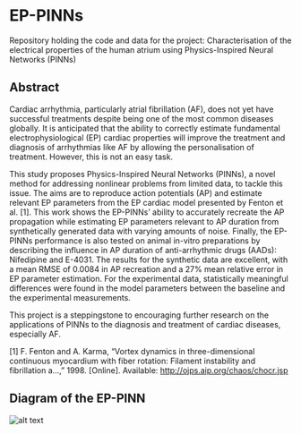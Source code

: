 # EP-PINNs
Repository holding the code and data for the project: Characterisation of the electrical properties of the human atrium using Physics-Inspired Neural Networks (PINNs)

## Abstract

Cardiac arrhythmia, particularly atrial fibrillation (AF), does not yet have successful treatments despite being one of the most common diseases globally. It is anticipated that the ability to correctly estimate fundamental electrophysiological (EP) cardiac properties will improve the treatment and diagnosis of arrhythmias like AF by allowing the personalisation of treatment. However, this is not an easy task.

This study proposes Physics-Inspired Neural Networks (PINNs), a novel method for addressing nonlinear problems from limited data, to tackle this issue. The aims are to reproduce action potentials (AP) and estimate relevant EP parameters from the EP cardiac model presented by Fenton et al. [1]. This work shows the EP-PINNs’ ability to accurately recreate the AP propagation while estimating EP parameters relevant to AP duration from synthetically generated data with varying amounts of noise. Finally, the EP-PINNs performance is also tested on animal in-vitro preparations by describing the influence in AP duration of anti-arrhythmic drugs (AADs): Nifedipine and E-4031. The results for the synthetic data are excellent, with a mean RMSE of 0.0084 in AP recreation and a 27% mean relative error in EP parameter estimation. For the experimental data, statistically meaningful differences were found in the model parameters between the baseline and the experimental measurements.

This project is a steppingstone to encouraging further research on the applications of PINNs to the diagnosis and treatment of cardiac diseases, especially AF.

[1] F. Fenton and A. Karma, “Vortex dynamics in three-dimensional continuous myocardium with fiber rotation: Filament instability and fibrillation a…,” 1998. [Online]. Available: http://ojps.aip.org/chaos/chocr.jsp

## Diagram of the EP-PINN
![alt text]([https://github.com/ariehlev/EP-PINNs/blob/[branch]/image.jpg?raw=true](https://github.com/ariehlev/EP-PINNs/blob/main/Results/PINN%20diagram/PINNs%20diagram.png))

